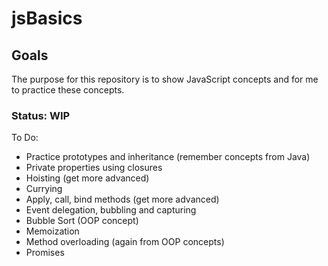 # jsBasics  
## Goals
The purpose for this repository is to show JavaScript concepts and for me to practice these concepts.

### Status: WIP
To Do:  
- Practice prototypes and inheritance (remember concepts from Java)
- Private properties using closures
- Hoisting (get more advanced)
- Currying
- Apply, call, bind methods (get more advanced)
- Event delegation, bubbling and capturing
- Bubble Sort (OOP concept)
- Memoization
- Method overloading (again from OOP concepts)
- Promises